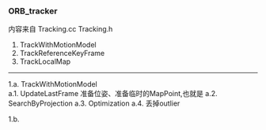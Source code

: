 <!--
 * @Author: Liu Weilong
 * @Date: 2021-01-28 11:14:38
 * @LastEditors: Liu Weilong 
 * @LastEditTime: 2021-01-28 11:37:32
 * @FilePath: /3rd-test-learning/31. orb_slam_related/doc/ORB_tracker.md
 * @Description: 
-->

### ORB_tracker 
内容来自 Tracking.cc Tracking.h 
1. TrackWithMotionModel
2. TrackReferenceKeyFrame
3. TrackLocalMap

-----
1.a. TrackWithMotionModel<br> 
a.1. UpdateLastFrame 准备位姿、准备临时的MapPoint,也就是
a.2. SearchByProjection 
a.3. Optimization
a.4. 丢掉outlier

1.b. 